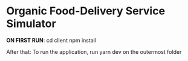 # Organic Food-Delivery Service Simulator

**ON FIRST RUN**:
cd client
npm install


After that:
To run the application, run yarn dev on the outermost folder